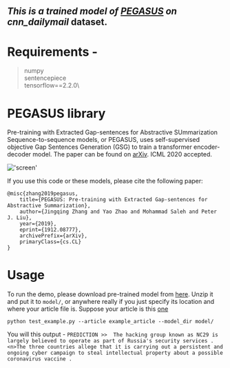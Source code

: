 
## *This is a trained model of [PEGASUS](https://github.com/google-research/pegasus) on cnn_dailymail* dataset. 



# Requirements - 
> numpy\
sentencepiece\
tensorflow==2.2.0\

# PEGASUS library

Pre-training with Extracted Gap-sentences for Abstractive SUmmarization
Sequence-to-sequence models, or PEGASUS, uses self-supervised objective Gap
Sentences Generation (GSG) to train a transformer encoder-decoder model. The
paper can be found on [arXiv](https://arxiv.org/abs/1912.08777). ICML 2020 accepted.


!['screen'](https://1.bp.blogspot.com/-TSor4o51jGI/Xt50lkj6blI/AAAAAAAAGDs/TrDe9jv13WEwk9NQNebQL63jtY8n6JFGwCLcBGAsYHQ/s640/image1.gif)


If you use this code or these models, please cite the following paper:
```
@misc{zhang2019pegasus,
    title={PEGASUS: Pre-training with Extracted Gap-sentences for Abstractive Summarization},
    author={Jingqing Zhang and Yao Zhao and Mohammad Saleh and Peter J. Liu},
    year={2019},
    eprint={1912.08777},
    archivePrefix={arXiv},
    primaryClass={cs.CL}
}
```

# Usage

To run the demo, please download pre-trained model from [here](https://drive.google.com/file/d/1FVzZto4bf5_TCmRy3tNeirhPDdLrvum5/view?usp=sharing). Unzip it and put it to `model/`, or anywhere
really if you just specify its location and where your article file is. Suppose your article is this [one](https://thehill.com/policy/national-security/507744-russian-hackers-return-to-spotlight-with-vaccine-research-attack)

`python test_example.py --article example_article --model_dir model/`

You will this output - `PREDICTION >>  The hacking group known as NC29 is largely believed to operate as part of Russia's security services .<n>The three countries allege that it is carrying out a persistent and ongoing cyber campaign to steal intellectual property about a possible coronavirus vaccine .
`

